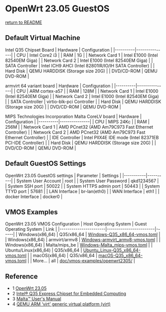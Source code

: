 # OpenWrt 23.05 GuestOS
  [return to README](https://gitlab.com/david921518/qkd-app/blob/gitlab/doc/vmos-examples/README.en.md)
  
## Default Virtual Machine
 Intel Q35 Chipset Board
| Hardware | Configuration |
|----------|---------------|
| CPU | Intel Core2 i3 |
| RAM | 1G |
| Network Card 1 | Intel E1000 (Intel 82540EM Giga) |
| Network Card 2 | Intel E1000 (Intel 82540EM Giga) |
| SATA Controller | Intel ICH9 AHCI (Intel 82801IR/IO/IH SATA Controller) |
| Hard Disk | QEMU HARDDISK (Storage size 20G) |
| DVD/CD-ROM | QEMU DVD-ROM |

 armvirt 64 variant board
| Hardware | Configuration |
|----------|---------------|
| CPU | ARM cortex-a57 |
| RAM | 128M |
| Network Card 1 | Intel E1000 (Intel 82540EM Giga) |
| Network Card 2 | Intel E1000 (Intel 82540EM Giga) |
| SATA Controller | virtio-blk-pci Controller |
| Hard Disk | QEMU HARDDISK (Storage size 20G) |
| DVD/CD-ROM | QEMU DVD-ROM |

MIPS Technologies Incorporation Malta CoreLV board
| Hardware | Configuration |
|----------|---------------|
| CPU | MIPS 24Kc |
| RAM | 256M |
| Network Card 1 | AMD PCnet32 (AMD Am79C973 Fast Ethernet Controller) |
| Network Card 2 | AMD PCnet32 (AMD Am79C973 Fast Ethernet Controller) |
| IDE Controller | Intel PIIX4E IDE mode (Intel 82371EB PCI-IDE Controller) |
| Hard Disk | QEMU HARDDISK (Storage size 20G) |
| DVD/CD-ROM | QEMU DVD-ROM |

## Default GuestOS Settings
 OpenWrt 23.05 GuestOS settings
| Parameter | Settings |
|-----------|----------|
| System User Account | root |
| System User Password | qkd1234567 |
| System SSH port | 50022 |
| System HTTPS admin port | 50443 |
| System TTYD port | 57681 |
| LAN Interface | br-lan(eth0) |
| WAN Interface | eth1 |
| docker Interface | docker0 |


## VMOS Examples
 OpenWrt 23.05 VMOS Configuration
| Host Operating System | Guest Operating System | Link |
|-----------------------|------------------------|------|
| Windows(x86_64) | Q35/x86_64 | [Windows-Q35_x86_64-vmos.toml](https://gitlab.com/david921518/qkd-app/blob/gitlab/doc/vmos-examples/OpenWrt2305/Windows-Q35_x86_64-vmos.toml) |
| Windows(x86_64) | armvirt/armv8 | [Windows-armvirt_armv8-vmos.toml](https://gitlab.com/david921518/qkd-app/blob/gitlab/doc/vmos-examples/OpenWrt2305/Windows-armvirt_armv8-vmos.toml) |
| Windows(x86_64) | Malta/mips_be | [Windows-Malta_mips-vmos.toml](https://gitlab.com/david921518/qkd-app/blob/gitlab/doc/vmos-examples/OpenWrt2305/Windows-Malta_mips-vmos.toml) |
| Ubuntu/Linux(x86_64) | Q35/x86_64 | [Ubuntu_Linux-Q35_x86_64-vmos.toml](https://gitlab.com/david921518/qkd-app/blob/gitlab/doc/vmos-examples/OpenWrt2305/Ubuntu_Linux-Q35_x86_64-vmos.toml) |
| macOS(x86_64) | Q35/x86_64 | [macOS-Q35_x86_64-vmos.toml](https://gitlab.com/david921518/qkd-app/blob/gitlab/doc/vmos-examples/OpenWrt2305/macOS-Q35_x86_64-vmos.toml) |
| More... | all | [doc/vmos-examples/openwrt2305/](https://gitlab.com/david921518/qkd-app/blob/gitlab/doc/vmos-examples/OpenWrt2305/README.en.md) |

## Reference
- 1 [OpenWrt 23.05](https://openwrt.org/releases/23.05/start)
- 2 [Intel® Q35 Express Chipset for Embedded Computing](https://www.intel.cn/content/dam/www/public/us/en/documents/product-briefs/q35-chipset-brief.pdf)
- 3 [Malta™ User's Manual](https://it.uu.se/edu/course/homepage/datsystDV/ht07/project/tools/machinedata/malta-board.pdf)
- 4 [QEMU ARM ‘virt’ generic virtual platform (virt)](https://www.qemu.org/docs/master/system/arm/virt.html)
